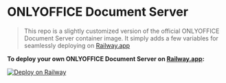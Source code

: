 # ONLYOFFICE Document Server
> This repo is a slightly customized version of the official ONLYOFFICE Document Server container image. It simply adds a few variables for seamlessly deploying on [Railway.app](https://railway.app)


**To deploy your own ONLYOFFICE Document Server on [Railway.app](https://railway.app):**

[![Deploy on Railway](https://railway.app/button.svg)](https://railway.app/template/9-5Q5M?referralCode=bamtech)
